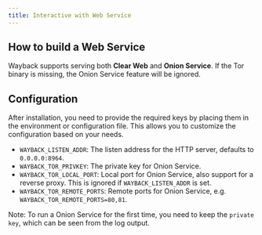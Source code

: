 ```yaml
---
title: Interactive with Web Service
---
```


## How to build a Web Service

Wayback supports serving both **Clear Web** and **Onion Service**. If the Tor binary is missing, the Onion Service feature will be ignored.

## Configuration

After installation, you need to provide the required keys by placing them in the environment or configuration file. This allows you to customize the configuration based on your needs.

- `WAYBACK_LISTEN_ADDR`: The listen address for the HTTP server, defaults to `0.0.0.0:8964`.
- `WAYBACK_TOR_PRIVKEY`: The private key for Onion Service.
- `WAYBACK_TOR_LOCAL_PORT`: Local port for Onion Service, also support for a reverse proxy. This is ignored if `WAYBACK_LISTEN_ADDR` is set.
- `WAYBACK_TOR_REMOTE_PORTS`: Remote ports for Onion Service, e.g. `WAYBACK_TOR_REMOTE_PORTS=80,81`.

Note: To run a Onion Service for the first time, you need to keep the `private key`, which can be seen from the log output.
